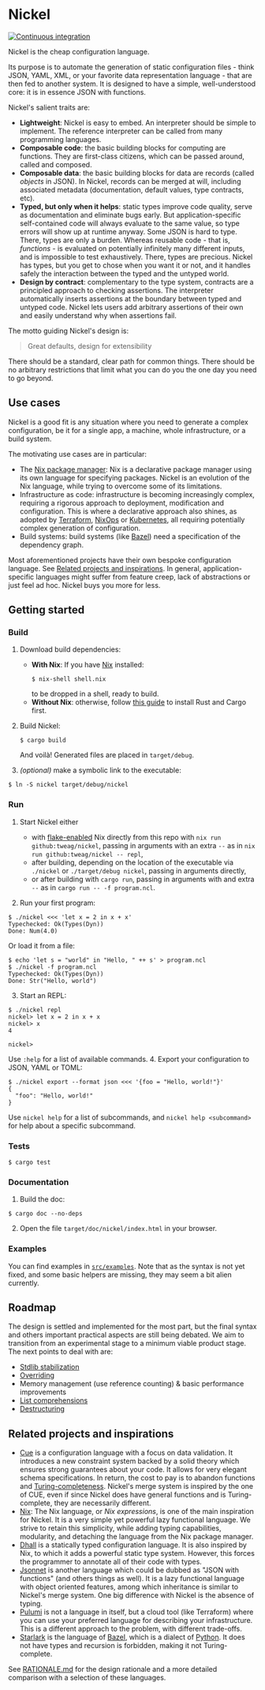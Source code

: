 # Nickel

[![Continuous integration](https://github.com/tweag/nickel/workflows/Continuous%20integration/badge.svg)](https://github.com/tweag/nickel/actions?query=branch%3Amaster)

Nickel is the cheap configuration language.

Its purpose is to automate the generation of static configuration files - think
JSON, YAML, XML, or your favorite data representation language - that are then
fed to another system. It is designed to have a simple, well-understood core: it
is in essence JSON with functions.

Nickel's salient traits are:

- **Lightweight**: Nickel is easy to embed. An interpreter should be simple to
    implement. The reference interpreter can be called from many programming
    languages.
- **Composable code**: the basic building blocks for computing are functions.
    They are first-class citizens, which can be passed around, called and
    composed.
- **Composable data**: the basic building blocks for data are records
    (called *objects* in JSON). In Nickel, records can be merged at will,
    including associated metadata (documentation, default values, type
    contracts, etc).
- **Typed, but only when it helps**: static types improve code quality, serve as
    documentation and eliminate bugs early. But application-specific
    self-contained code will always evaluate to the same value, so type errors
    will show up at runtime anyway. Some JSON is hard to type. There, types are
    only a burden. Whereas reusable code - that is, *functions* - is evaluated
    on potentially infinitely many different inputs, and is impossible to test
    exhaustively. There, types are precious. Nickel has types, but you get to
    chose when you want it or not, and it handles safely the interaction between
    the typed and the untyped world.
- **Design by contract**: complementary to the type system, contracts are
    a principled approach to checking assertions. The interpreter automatically
    inserts assertions at the boundary between typed and untyped code. Nickel
    lets users add arbitrary assertions of their own and easily understand why
    when assertions fail.

The motto guiding Nickel's design is:
> Great defaults, design for extensibility

There should be a standard, clear path for common things. There should be no
arbitrary restrictions that limit what you can do you the one day you need to go
beyond.

## Use cases

Nickel is a good fit is any situation where you need to generate a complex
configuration, be it for a single app, a machine, whole infrastructure, or a
build system.

The motivating use cases are in particular:
- The [Nix package manager](https://nixos.org/): Nix is a declarative package
    manager using its own language for specifying packages. Nickel is an
    evolution of the Nix language, while trying to overcome some of its
    limitations.
- Infrastructure as code: infrastructure is becoming increasingly complex,
    requiring a rigorous approach to deployment, modification and configuration.
    This is where a declarative approach also shines, as adopted by
    [Terraform](https://www.terraform.io/),
    [NixOps](https://github.com/NixOS/nixops) or
    [Kubernetes](https://kubernetes.io/), all requiring potentially complex
    generation of configuration.
- Build systems: build systems (like [Bazel](https://bazel.build/)) need
    a specification of the dependency graph.

Most aforementioned projects have their own bespoke configuration language. See
[Related projects and inspirations](#Related-projects-and-inspirations). In
general, application-specific languages might suffer from feature creep, lack of
abstractions or just feel ad hoc. Nickel buys you more for less.

## Getting started

### Build

[rust-guide]: https://doc.rust-lang.org/cargo/getting-started/installation.html

1. Download build dependencies:
   - **With Nix**: If you have [Nix](https://nixos.org/nix) installed:
     ```
     $ nix-shell shell.nix
     ```
     to be dropped in a shell, ready to build.
   - **Without Nix**: otherwise, follow [this guide][rust-guide] to install Rust
     and Cargo first.
2. Build Nickel:
   ```
   $ cargo build
   ```
   And voilà! Generated files are placed in `target/debug`.


1. *(optional)* make a symbolic link to the executable:
  ```
  $ ln -S nickel target/debug/nickel
  ```

### Run

1. Start Nickel either
   * with [flake-enabled](https://nixos.wiki/wiki/Flakes) Nix directly from
     this repo with `nix run github:tweag/nickel`, passing in arguments with
     an extra `--` as in `nix run github:tweag/nickel -- repl`,
   * after building, depending on the location of the executable via `./nickel`
     or `./target/debug nickel`, passing in arguments directly,
   * or after building with `cargo run`, passing in arguments with and extra
     `--` as in `cargo run -- -f program.ncl`.

2. Run your first program:
  ```
  $ ./nickel <<< 'let x = 2 in x + x'
  Typechecked: Ok(Types(Dyn))
  Done: Num(4.0)
  ```
  Or load it from a file:
  ```
  $ echo 'let s = "world" in "Hello, " ++ s' > program.ncl
  $ ./nickel -f program.ncl
  Typechecked: Ok(Types(Dyn))
  Done: Str("Hello, world")
  ```
3. Start an REPL:
  ```
  $ ./nickel repl
  nickel> let x = 2 in x + x
  nickel> x
  4

  nickel>
  ```
  Use `:help` for a list of available commands.
4. Export your configuration to JSON, YAML or TOML:
  ```
  $ ./nickel export --format json <<< '{foo = "Hello, world!"}'
  {
    "foo": "Hello, world!"
  }
  ```

Use `nickel help` for a list of subcommands, and `nickel help <subcommand>`
for help about a specific subcommand.

### Tests

```
$ cargo test
```

### Documentation

1. Build the doc:
  ```
  $ cargo doc --no-deps
  ```
2. Open the file `target/doc/nickel/index.html` in your browser.

### Examples

You can find examples in
[`src/examples`](https://github.com/tweag/nickel/tree/master/src/examples). Note
that as the syntax is not yet fixed, and some basic helpers are missing, they
may seem a bit alien currently.

## Roadmap

The design is settled and implemented for the most part, but the final syntax
and others important practical aspects are still being debated. We aim to
transition from an experimental stage to a minimum viable product stage.  The
next points to deal with are:

- [Stdlib stabilization](https://github.com/tweag/nickel/issues/321)
- [Overriding](https://github.com/tweag/nickel/pull/330)
- Memory management (use reference counting) & basic performance improvements
- [List comprehensions](https://github.com/tweag/nickel/issues/80)
- [Destructuring](https://github.com/tweag/nickel/issues/81)

## Related projects and inspirations

- [Cue](https://cuelang.org/) is a configuration language with a focus on data
    validation. It introduces a new constraint system backed by a solid theory
    which ensures strong guarantees about your code. It allows for very elegant
    schema specifications. In return, the cost to pay is to abandon functions
    and
    [Turing-completeness](https://en.wikipedia.org/wiki/Turing_completeness).
    Nickel's merge system is inspired by the one of CUE, even if since Nickel
    does have general functions and is Turing-complete, they are necessarily
    different.
- [Nix](https://nixos.org/): The Nix language, or *Nix expressions*, is one of
    the main inspiration for Nickel. It is a very simple yet powerful lazy
    functional language. We strive to retain this simplicity, while adding
    typing capabilities, modularity, and detaching the language from the Nix
    package manager.
- [Dhall](https://dhall-lang.org/) is a statically typed configuration language.
    It is also inspired by Nix, to which it adds a powerful static type system.
    However, this forces the programmer to annotate all of their code with types.
- [Jsonnet](https://jsonnet.org/) is another language which could be dubbed as
    "JSON with functions" (and others things as well). It is a lazy functional
    language with object oriented features, among which inheritance is similar
    to Nickel's merge system. One big difference with Nickel is the absence of
    typing.
- [Pulumi](https://www.pulumi.com/) is not a language in itself, but a cloud
    tool (like Terraform) where you can use your preferred language for
    describing your infrastructure. This is a different approach to the problem,
    with different trade-offs.
- [Starlark](https://docs.bazel.build/versions/master/skylark/language.html) is
    the language of [Bazel](https://bazel.build/), which is a dialect of
    [Python](https://www.python.org/). It does not have types and recursion is
    forbidden, making it not Turing-complete.

See [RATIONALE.md](./RATIONALE.md) for the design rationale and a more detailed
comparison with a selection of these languages.
